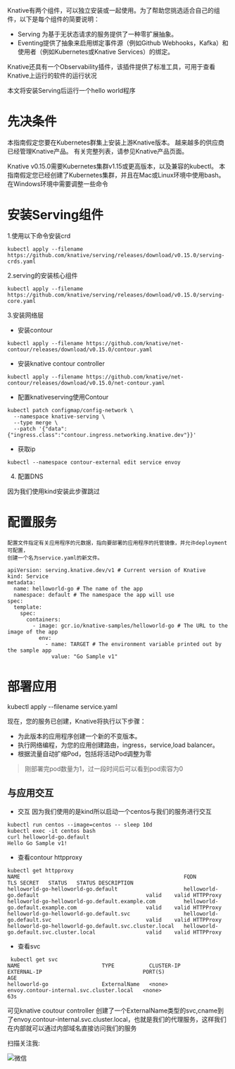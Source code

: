 

Knative有两个组件，可以独立安装或一起使用。为了帮助您挑选适合自己的组件，以下是每个组件的简要说明：

- Serving 为基于无状态请求的服务提供了一种零扩展抽象。
- Eventing提供了抽象来启用绑定事件源（例如Github Webhooks，Kafka）和使用者（例如Kubernetes或Knative Services）的绑定。

Knative还具有一个Observability插件，该插件提供了标准工具，可用于查看Knative上运行的软件的运行状况

本文将安装Serving后运行一个hello world程序

# 先决条件

本指南假定您要在Kubernetes群集上安装上游Knative版本。 越来越多的供应商已经管理Knative产品。 有关完整列表，请参见Knative产品页面。

Knative v0.15.0需要Kubernetes集群v1.15或更高版本，以及兼容的kubectl。 本指南假定您已经创建了Kubernetes集群，并且在Mac或Linux环境中使用bash。 在Windows环境中需要调整一些命令

# 安装Serving组件

1.使用以下命令安装crd

```
kubectl apply --filename https://github.com/knative/serving/releases/download/v0.15.0/serving-crds.yaml
```

2.serving的安装核心组件

```
kubectl apply --filename https://github.com/knative/serving/releases/download/v0.15.0/serving-core.yaml
```

3.安装网络层
    

- 安装contour

```
kubectl apply --filename https://github.com/knative/net-contour/releases/download/v0.15.0/contour.yaml
```

- 安装knative contour controller

```
kubectl apply --filename https://github.com/knative/net-contour/releases/download/v0.15.0/net-contour.yaml
```

- 配置knativeserving使用Contour

```
kubectl patch configmap/config-network \
  --namespace knative-serving \
  --type merge \
  --patch '{"data":{"ingress.class":"contour.ingress.networking.knative.dev"}}'
```

- 获取ip

```
kubectl --namespace contour-external edit service envoy
```

4. 配置DNS
  
因为我们使用kind安装此步骤跳过

# 配置服务

```
配置文件指定有关应用程序的元数据，指向要部署的应用程序的托管镜像，并允许deployment可配置，
创建一个名为service.yaml的新文件。

apiVersion: serving.knative.dev/v1 # Current version of Knative
kind: Service
metadata:
  name: helloworld-go # The name of the app
  namespace: default # The namespace the app will use
spec:
  template:
    spec:
      containers:
        - image: gcr.io/knative-samples/helloworld-go # The URL to the image of the app
          env:
            - name: TARGET # The environment variable printed out by the sample app
              value: "Go Sample v1"
```

# 部署应用

kubectl apply --filename service.yaml


现在，您的服务已创建，Knative将执行以下步骤：

- 为此版本的应用程序创建一个新的不变版本。
- 执行网络编程，为您的应用创建路由，ingress，service,load balancer。
- 根据流量自动扩缩Pod，包括将活动Pod调整为零


> 刚部署完pod数量为1，过一段时间后可以看到pod索容为0

## 与应用交互


- 交互
因为我们使用的是kind所以启动一个centos与我们的服务进行交互

```
kubectl run centos --image=centos -- sleep 10d
kubectl exec -it centos bash
curl helloworld-go.default
Hello Go Sample v1!
```


- 查看contour httpproxy

```
kubectl get httpproxy
NAME                                                    FQDN                                      TLS SECRET   STATUS   STATUS DESCRIPTION
helloworld-go-helloworld-go.default                     helloworld-go.default                                  valid    valid HTTPProxy
helloworld-go-helloworld-go.default.example.com         helloworld-go.default.example.com                      valid    valid HTTPProxy
helloworld-go-helloworld-go.default.svc                 helloworld-go.default.svc                              valid    valid HTTPProxy
helloworld-go-helloworld-go.default.svc.cluster.local   helloworld-go.default.svc.cluster.local                valid    valid HTTPProxy
```


- 查看svc

```
 kubectl get svc
NAME                          TYPE           CLUSTER-IP       EXTERNAL-IP                                PORT(S)                             AGE
helloworld-go                 ExternalName   <none>           envoy.contour-internal.svc.cluster.local   <none>                              63s
```

可见knative coutour controller 创建了一个ExternalName类型的svc,cname到了envoy.contour-internal.svc.cluster.local，也就是我们的代理服务，这样我们在内部就可以通过内部域名直接访问我们的服务



扫描关注我:

![微信](http://img.rocdu.top/20200527/qrcode_for_gh_7457c3b1bfab_258.jpg)

